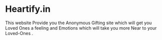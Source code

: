 # Heartify.in
This website Provide you the Anonymous Gifting site which will get you Loved Ones a feeling and Emotions which will take you more Near to your Loved-Ones .
